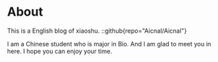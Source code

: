 # About

This is a English blog of xiaoshu.
::github{repo="Aicnal/Aicnal"}

I am a Chinese student who is major in Bio. And I am glad to meet you in here.
I hope you can enjoy your time.